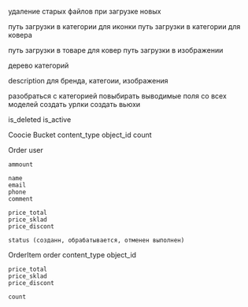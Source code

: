 удаление старых файлов при загрузке новых

путь загрузки в категории для иконки
путь загрузки в категории для ковера

путь загрузки в товаре для ковер
путь загрузки в изображении

дерево категорий

description для бренда, категоии, изображения


разобраться с категорией
повыбирать выводимые поля со всех моделей
создать урлки
создать вьюхи


is_deleted
is_active






Coocie Bucket
	content_type
	object_id
	count


Order
	user

	ammount

	name
	email
	phone
	comment

	price_total
	price_sklad
	price_discont

	status (созданн, обрабатывается, отменен выполнен)

OrderItem
	order
	content_type
	object_id

	price_total
	price_sklad
	price_discont

	count
